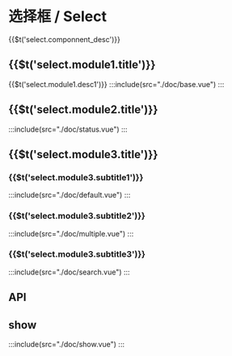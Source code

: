# 选择框 / Select

<span>{{$t('select.componnent_desc')}}</span>

## <span>{{$t('select.module1.title')}}</span>

<span>{{$t('select.module1.desc1')}}</span>
:::include(src="./doc/base.vue")
:::

## <span>{{$t('select.module2.title')}}</span>

:::include(src="./doc/status.vue")
:::

## <span>{{$t('select.module3.title')}}</span>

### <span>{{$t('select.module3.subtitle1')}}</span>

:::include(src="./doc/default.vue")
:::

### <span>{{$t('select.module3.subtitle2')}}</span>

:::include(src="./doc/multiple.vue")
:::

### <span>{{$t('select.module3.subtitle3')}}</span>

:::include(src="./doc/search.vue")
:::

## API

<api-doc name="Select" :doc="require('./api.json')"></api-doc>
<api-doc name="Option" :doc="require('../option/api.json')"></api-doc>

## show

:::include(src="./doc/show.vue")
:::
